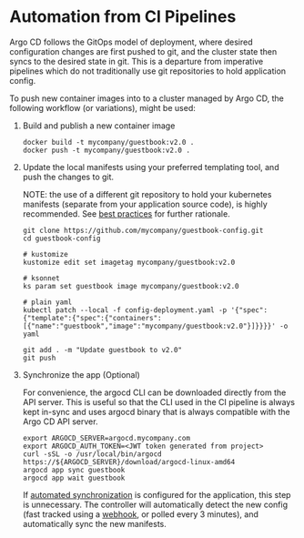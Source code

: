 # Automation from CI Pipelines

Argo CD follows the GitOps model of deployment, where desired configuration changes are first
pushed to git, and the cluster state then syncs to the desired state in git. This is a departure
from imperative pipelines which do not traditionally use git repositories to hold application
config.

To push new container images into to a cluster managed by Argo CD, the following workflow (or 
variations), might be used:


1. Build and publish a new container image

    ```
    docker build -t mycompany/guestbook:v2.0 .
    docker push -t mycompany/guestbook:v2.0 .
    ```

2. Update the local manifests using your preferred templating tool, and push the changes to git.

    NOTE: the use of a different git repository to hold your kubernetes manifests (separate from
    your application source code), is highly recommended. See [best practices](best_practices.md)
    for further rationale.

    ```
    git clone https://github.com/mycompany/guestbook-config.git
    cd guestbook-config

    # kustomize
    kustomize edit set imagetag mycompany/guestbook:v2.0

    # ksonnet
    ks param set guestbook image mycompany/guestbook:v2.0

    # plain yaml
    kubectl patch --local -f config-deployment.yaml -p '{"spec":{"template":{"spec":{"containers":[{"name":"guestbook","image":"mycompany/guestbook:v2.0"}]}}}}' -o yaml

    git add . -m "Update guestbook to v2.0"
    git push
    ```

3. Synchronize the app (Optional)

    For convenience, the argocd CLI can be downloaded directly from the API server. This is
    useful so that the CLI used in the CI pipeline is always kept in-sync and uses argocd binary
    that is always compatible with the Argo CD API server.

    ```
    export ARGOCD_SERVER=argocd.mycompany.com
    export ARGOCD_AUTH_TOKEN=<JWT token generated from project>
    curl -sSL -o /usr/local/bin/argocd https://${ARGOCD_SERVER}/download/argocd-linux-amd64
    argocd app sync guestbook
    argocd app wait guestbook
    ```

    If [automated synchronization](auto_sync.md) is configured for the application, this step is
    unnecessary. The controller will automatically detect the new config (fast tracked using a
    [webhook](webhook.md), or polled every 3 minutes), and automatically sync the new manifests.
